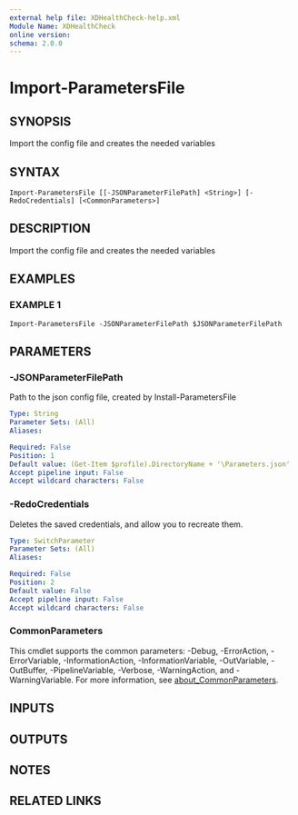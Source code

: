 ```yaml
---
external help file: XDHealthCheck-help.xml
Module Name: XDHealthCheck
online version:
schema: 2.0.0
---
```


# Import-ParametersFile

## SYNOPSIS
Import the config file and creates the needed variables

## SYNTAX

```
Import-ParametersFile [[-JSONParameterFilePath] <String>] [-RedoCredentials] [<CommonParameters>]
```

## DESCRIPTION
Import the config file and creates the needed variables

## EXAMPLES

### EXAMPLE 1
```
Import-ParametersFile -JSONParameterFilePath $JSONParameterFilePath
```

## PARAMETERS

### -JSONParameterFilePath
Path to the json config file, created by Install-ParametersFile

```yaml
Type: String
Parameter Sets: (All)
Aliases:

Required: False
Position: 1
Default value: (Get-Item $profile).DirectoryName + '\Parameters.json'
Accept pipeline input: False
Accept wildcard characters: False
```

### -RedoCredentials
Deletes the saved credentials, and allow you to recreate them.

```yaml
Type: SwitchParameter
Parameter Sets: (All)
Aliases:

Required: False
Position: 2
Default value: False
Accept pipeline input: False
Accept wildcard characters: False
```

### CommonParameters
This cmdlet supports the common parameters: -Debug, -ErrorAction, -ErrorVariable, -InformationAction, -InformationVariable, -OutVariable, -OutBuffer, -PipelineVariable, -Verbose, -WarningAction, and -WarningVariable. For more information, see [about_CommonParameters](http://go.microsoft.com/fwlink/?LinkID=113216).

## INPUTS

## OUTPUTS

## NOTES

## RELATED LINKS

